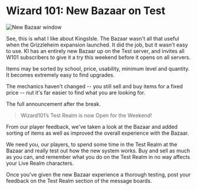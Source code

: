 # Wizard 101: New Bazaar on Test

![New Bazaar window](http://westkarana.com/wp-content/uploads/2009/07/WizardGraphicalClient-2009-07-18-08-50-45-82.jpg "New Bazaar window")

See, this is what I like about KingsIsle. The Bazaar wasn't all that useful when the Grizzleheim expansion launched. It did the job, but it wasn't easy to use. KI has an entirely new Bazaar up on the Test server, and invites all W101 subscribers to give it a try this weekend before it opens on all servers.

Items may be sorted by school, price, usability, minimum level and quantity. It becomes extremely easy to find upgrades.

The mechanics haven't changed -- you still sell and buy items for a fixed price -- nut it's far easier to find what you are looking for.

The full announcement after the break.




> Wizard101’s Test Realm is now Open for the Weekend!

From our player feedback, we've taken a look at the Bazaar and added sorting of items as well as improved the overall experience with the Bazaar. 

We need you, our players, to spend some time in the Test Realm at the Bazaar and really test out how the new system works. Buy and sell as much as you can, and remember what you do on the Test Realm in no way affects your Live Realm characters. 

Once you've given the new Bazaar experience a thorough testing, post your feedback on the Test Realm section of the message boards.




